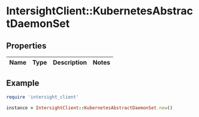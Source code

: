 # IntersightClient::KubernetesAbstractDaemonSet

## Properties

| Name | Type | Description | Notes |
| ---- | ---- | ----------- | ----- |

## Example

```ruby
require 'intersight_client'

instance = IntersightClient::KubernetesAbstractDaemonSet.new()
```


